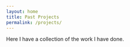 ```yaml
---
layout: home
title: Past Projects
permalink: /projects/
---
```


Here I have a collection of the work I have done.
